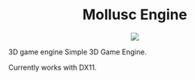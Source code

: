 
<h1 align="center"> Mollusc Engine </h1>

<p align="center">
  <img src="[http://some_place.com/image.png](https://github.com/al3nd3l0n/MolluscEngine/assets/139048689/01ed5937-c77b-4f3c-a67e-4bd1146c5af)" />
</p>

3D game engine
Simple 3D Game Engine. 

Currently works with DX11.
